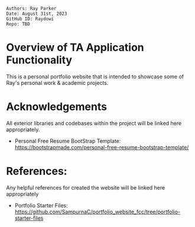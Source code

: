 ```
Authors: Ray Parker
Date: August 31st, 2023
GitHub ID: Raydowi
Repo: TBD
```

 # Overview of TA Application Functionality
 This is a personal portfolio website that is intended to showcase some of Ray's personal work & academic projects. 

 # Acknowledgements
 All exterior libraries and codebases within the project will be linked here appropriately.

 - Personal Free Resume BootStrap Template: https://bootstrapmade.com/personal-free-resume-bootstrap-template/
 
 # References:
 Any helpful references for created the website will be linked here appropriately
 - Portfolio Starter Files: https://github.com/SampurnaC/portfolio_website_fcc/tree/portfolio-starter-files
